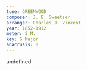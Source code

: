 ```yaml
---
tune: GREENWOOD
composer: J. E. Sweetser
arranger: Charles J. Vincent
year: 1852-1912
meter: S.M.
key: G Major
anacrusis: 0
---
```

undefined